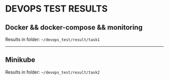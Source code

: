 # DEVOPS TEST RESULTS

## Docker && docker-compose && monitoring
Results in folder:
`~/devops_test/result/task1`

---
## Minikube
Results in folder:
`~/devops_test/result/task2`
